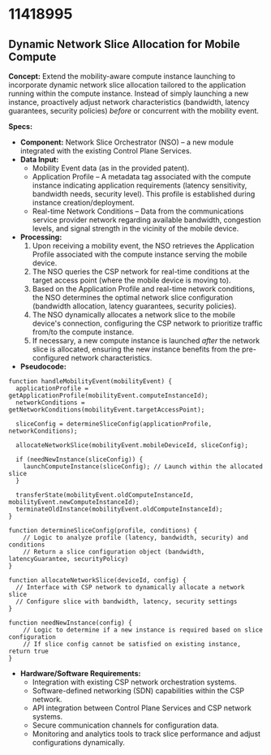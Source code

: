 # 11418995

## Dynamic Network Slice Allocation for Mobile Compute

**Concept:** Extend the mobility-aware compute instance launching to incorporate dynamic network slice allocation tailored to the application running within the compute instance. Instead of simply launching a new instance, proactively adjust network characteristics (bandwidth, latency guarantees, security policies) *before* or concurrent with the mobility event.

**Specs:**

*   **Component:** Network Slice Orchestrator (NSO) – a new module integrated with the existing Control Plane Services.
*   **Data Input:**
    *   Mobility Event data (as in the provided patent).
    *   Application Profile – A metadata tag associated with the compute instance indicating application requirements (latency sensitivity, bandwidth needs, security level). This profile is established during instance creation/deployment.
    *   Real-time Network Conditions – Data from the communications service provider network regarding available bandwidth, congestion levels, and signal strength in the vicinity of the mobile device.
*   **Processing:**
    1.  Upon receiving a mobility event, the NSO retrieves the Application Profile associated with the compute instance serving the mobile device.
    2.  The NSO queries the CSP network for real-time conditions at the target access point (where the mobile device is moving to).
    3.  Based on the Application Profile and real-time network conditions, the NSO determines the optimal network slice configuration (bandwidth allocation, latency guarantees, security policies).
    4.  The NSO dynamically allocates a network slice to the mobile device's connection, configuring the CSP network to prioritize traffic from/to the compute instance.
    5.  If necessary, a new compute instance is launched *after* the network slice is allocated, ensuring the new instance benefits from the pre-configured network characteristics.
*   **Pseudocode:**

```
function handleMobilityEvent(mobilityEvent) {
  applicationProfile = getApplicationProfile(mobilityEvent.computeInstanceId);
  networkConditions = getNetworkConditions(mobilityEvent.targetAccessPoint);

  sliceConfig = determineSliceConfig(applicationProfile, networkConditions);

  allocateNetworkSlice(mobilityEvent.mobileDeviceId, sliceConfig);

  if (needNewInstance(sliceConfig)) {
    launchComputeInstance(sliceConfig); // Launch within the allocated slice
  }

  transferState(mobilityEvent.oldComputeInstanceId, mobilityEvent.newComputeInstanceId);
  terminateOldInstance(mobilityEvent.oldComputeInstanceId);
}

function determineSliceConfig(profile, conditions) {
    // Logic to analyze profile (latency, bandwidth, security) and conditions
    // Return a slice configuration object (bandwidth, latencyGuarantee, securityPolicy)
}

function allocateNetworkSlice(deviceId, config) {
  // Interface with CSP network to dynamically allocate a network slice
  // Configure slice with bandwidth, latency, security settings
}

function needNewInstance(config) {
    // Logic to determine if a new instance is required based on slice configuration
    // If slice config cannot be satisfied on existing instance, return true
}
```

*   **Hardware/Software Requirements:**
    *   Integration with existing CSP network orchestration systems.
    *   Software-defined networking (SDN) capabilities within the CSP network.
    *   API integration between Control Plane Services and CSP network systems.
    *   Secure communication channels for configuration data.
    *   Monitoring and analytics tools to track slice performance and adjust configurations dynamically.